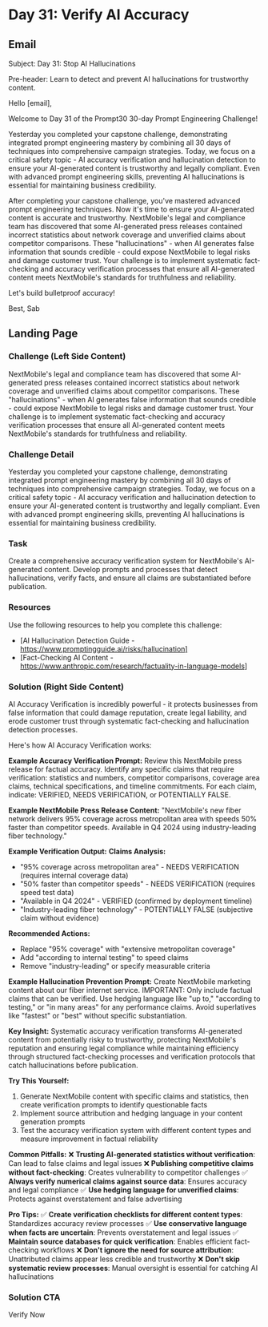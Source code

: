# Day 31: Verify AI Accuracy

## Email
Subject: Day 31: Stop AI Hallucinations

Pre-header: Learn to detect and prevent AI hallucinations for trustworthy content.

Hello [email],

Welcome to Day 31 of the Prompt30 30-day Prompt Engineering Challenge!

Yesterday you completed your capstone challenge, demonstrating integrated prompt engineering mastery by combining all 30 days of techniques into comprehensive campaign strategies. Today, we focus on a critical safety topic - AI accuracy verification and hallucination detection to ensure your AI-generated content is trustworthy and legally compliant. Even with advanced prompt engineering skills, preventing AI hallucinations is essential for maintaining business credibility.

After completing your capstone challenge, you've mastered advanced prompt engineering techniques. Now it's time to ensure your AI-generated content is accurate and trustworthy. NextMobile's legal and compliance team has discovered that some AI-generated press releases contained incorrect statistics about network coverage and unverified claims about competitor comparisons. These "hallucinations" - when AI generates false information that sounds credible - could expose NextMobile to legal risks and damage customer trust. Your challenge is to implement systematic fact-checking and accuracy verification processes that ensure all AI-generated content meets NextMobile's standards for truthfulness and reliability.

Let's build bulletproof accuracy!

Best, Sab

## Landing Page

### Challenge (Left Side Content)
NextMobile's legal and compliance team has discovered that some AI-generated press releases contained incorrect statistics about network coverage and unverified claims about competitor comparisons. These "hallucinations" - when AI generates false information that sounds credible - could expose NextMobile to legal risks and damage customer trust. Your challenge is to implement systematic fact-checking and accuracy verification processes that ensure all AI-generated content meets NextMobile's standards for truthfulness and reliability.

### Challenge Detail
Yesterday you completed your capstone challenge, demonstrating integrated prompt engineering mastery by combining all 30 days of techniques into comprehensive campaign strategies. Today, we focus on a critical safety topic - AI accuracy verification and hallucination detection to ensure your AI-generated content is trustworthy and legally compliant. Even with advanced prompt engineering skills, preventing AI hallucinations is essential for maintaining business credibility.

### Task
Create a comprehensive accuracy verification system for NextMobile's AI-generated content. Develop prompts and processes that detect hallucinations, verify facts, and ensure all claims are substantiated before publication.

### Resources
Use the following resources to help you complete this challenge:
- [AI Hallucination Detection Guide - https://www.promptingguide.ai/risks/hallucination]
- [Fact-Checking AI Content - https://www.anthropic.com/research/factuality-in-language-models]

### Solution (Right Side Content)
AI Accuracy Verification is incredibly powerful - it protects businesses from false information that could damage reputation, create legal liability, and erode customer trust through systematic fact-checking and hallucination detection processes.

Here's how AI Accuracy Verification works:

**Example Accuracy Verification Prompt:**
Review this NextMobile press release for factual accuracy. Identify any specific claims that require verification: statistics and numbers, competitor comparisons, coverage area claims, technical specifications, and timeline commitments. For each claim, indicate: VERIFIED, NEEDS VERIFICATION, or POTENTIALLY FALSE.

**Example NextMobile Press Release Content:**
"NextMobile's new fiber network delivers 95% coverage across metropolitan area with speeds 50% faster than competitor speeds. Available in Q4 2024 using industry-leading fiber technology."

**Example Verification Output:**
**Claims Analysis:**
- "95% coverage across metropolitan area" - NEEDS VERIFICATION (requires internal coverage data)
- "50% faster than competitor speeds" - NEEDS VERIFICATION (requires speed test data)
- "Available in Q4 2024" - VERIFIED (confirmed by deployment timeline)
- "Industry-leading fiber technology" - POTENTIALLY FALSE (subjective claim without evidence)

**Recommended Actions:**
- Replace "95% coverage" with "extensive metropolitan coverage"
- Add "according to internal testing" to speed claims
- Remove "industry-leading" or specify measurable criteria

**Example Hallucination Prevention Prompt:**
Create NextMobile marketing content about our fiber internet service. IMPORTANT: Only include factual claims that can be verified. Use hedging language like "up to," "according to testing," or "in many areas" for any performance claims. Avoid superlatives like "fastest" or "best" without specific substantiation.

**Key Insight:**
Systematic accuracy verification transforms AI-generated content from potentially risky to trustworthy, protecting NextMobile's reputation and ensuring legal compliance while maintaining efficiency through structured fact-checking processes and verification protocols that catch hallucinations before publication.

**Try This Yourself:**
1. Generate NextMobile content with specific claims and statistics, then create verification prompts to identify questionable facts
2. Implement source attribution and hedging language in your content generation prompts
3. Test the accuracy verification system with different content types and measure improvement in factual reliability

**Common Pitfalls:**
❌ **Trusting AI-generated statistics without verification**: Can lead to false claims and legal issues
❌ **Publishing competitive claims without fact-checking**: Creates vulnerability to competitor challenges
✅ **Always verify numerical claims against source data**: Ensures accuracy and legal compliance
✅ **Use hedging language for unverified claims**: Protects against overstatement and false advertising

**Pro Tips:**
✅ **Create verification checklists for different content types**: Standardizes accuracy review processes
✅ **Use conservative language when facts are uncertain**: Prevents overstatement and legal issues
✅ **Maintain source databases for quick verification**: Enables efficient fact-checking workflows
❌ **Don't ignore the need for source attribution**: Unattributed claims appear less credible and trustworthy
❌ **Don't skip systematic review processes**: Manual oversight is essential for catching AI hallucinations

### Solution CTA
Verify Now 